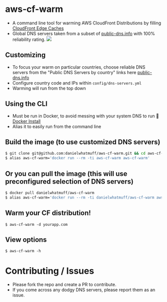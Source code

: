 # aws-cf-warm
* A command line tool for warming AWS CloudFront Distributions by filling [CloudFront Edge Caches](http://docs.aws.amazon.com/AmazonCloudFront/latest/DeveloperGuide/CloudFrontRegionaledgecaches.html)
* Global DNS servers taken from a subset of [public-dns.info](https://public-dns.info/) with 100% reliability rating.
![](https://raw.githubusercontent.com/danielwhatmuff/aws-cf-warm/master/logo/cloudfront-logo-fs8.png)

## Customizing
* To focus your warm on particular countries, choose reliable DNS servers from the "Public DNS Servers by country" links here [public-dns.info](https://public-dns.info/)
* Configure country code and IPs within `config/dns-servers.yml`
* Warming will run from the top down

## Using the CLI
* Must be run in Docker, to avoid messing with your system DNS to run :whale2: [Docker Install](https://docs.docker.com/engine/installation/)
* Alias it to easily run from the command line

## Build the image (to use customized DNS servers)
```bash
$ git clone git@github.com:danielwhatmuff/aws-cf-warm.git && cd aws-cf-warm && docker build -t aws-cf-warm .
$ alias aws-cf-warm='docker run --rm -ti aws-cf-warm aws-cf-warm'
```

## Or you can pull the image (this will use preconfigured selection of DNS servers)
```bash
$ docker pull danielwhatmuff/aws-cf-warm
$ alias aws-cf-warm='docker run --rm -ti danielwhatmuff/aws-cf-warm aws-cf-warm'
```

## Warm your CF distribution!
```
$ aws-cf-warm -d yourapp.com
```

## View options
```
$ aws-cf-warm -h
```

# Contributing / Issues
* Please fork the repo and create a PR to contribute.
* If you come across any dodgy DNS servers, please report them as an issue.
